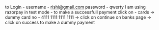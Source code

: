to Login - username - rishi@gmail.com  password - qwerty
I am using razorpay in test mode - to make a successfull payment click on - cards -> dummy card no - 4111 1111 1111 1111  -> click on continue on banks page -> click on success to make a dummy payment 
